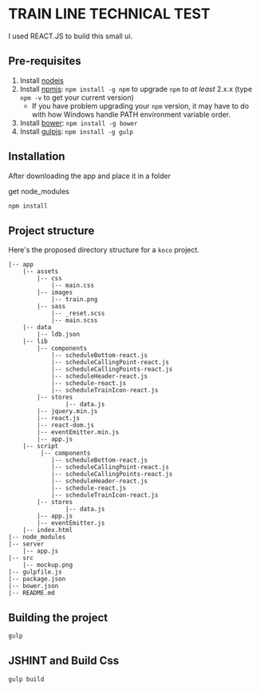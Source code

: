 # TRAIN LINE TECHNICAL TEST

I used REACT.JS to build this small ui.


## Pre-requisites


1. Install [nodejs](http://nodejs.org/)
2. Install [npmjs](https://www.npmjs.com/): `npm install -g npm` to upgrade `npm` to _at least_ 2.x.x (type `npm -v` to get your current version)
    - If you have problem upgrading your `npm` version, it may have to do with how Windows handle PATH environment variable order.
3. Install [bower](http://bower.io/): `npm install -g bower`
4. Install [gulpjs](http://gulpjs.com/): `npm install -g gulp`


## Installation
After downloading the app and place it in a folder

get node_modules
```bash
npm install 
```

## Project structure

Here's the proposed directory structure for a `koco` project.

    |-- app
        |-- assets
            |-- css
                |-- main.css
            |-- images
                |-- train.png
            |-- sass
                |-- _reset.scss
                |-- main.scss
        |-- data
            |-- ldb.json
        |-- lib
            |-- components
                |-- scheduleBottom-react.js
                |-- scheduleCallingPoint-react.js
                |-- scheduleCallingPoints-react.js
                |-- scheduleHeader-react.js
                |-- schedule-react.js
                |-- scheduleTrainIcon-react.js
            |-- stores
                    |-- data.js
            |-- jquery.min.js
            |-- react.js
            |-- react-dom.js
            |-- eventEmitter.min.js
            |-- app.js
        |-- script
             |-- components
                |-- scheduleBottom-react.js
                |-- scheduleCallingPoint-react.js
                |-- scheduleCallingPoints-react.js
                |-- scheduleHeader-react.js
                |-- schedule-react.js
                |-- scheduleTrainIcon-react.js
            |-- stores
                    |-- data.js
            |-- app.js
            |-- eventEmitter.js
        |-- index.html
    |-- node_modules
    |-- server
        |-- app.js
    |-- src
        |-- mockup.png        
    |-- gulpfile.js
    |-- package.json
    |-- bower.json
    |-- README.md

## Building the project

```bash
gulp
```

## JSHINT and Build Css

```bash
gulp build
```

